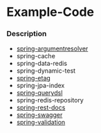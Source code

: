 # Example-Code

### Description

- [spring-argumentresolver](https://velog.io/@tigger/Argument-Resolver)
- spring-cache
- spring-data-redis
- spring-dynamic-test
- [spring-etag](https://velog.io/@tigger/ETag-with-Spring)
- spring-jpa-index
- [spring-querydsl](https://velog.io/@tigger/QueryDSL)
- spring-redis-repository
- [spring-rest-docs](https://velog.io/@tigger/API-%EB%AC%B8%EC%84%9C-%EC%9E%90%EB%8F%99%ED%99%94-Spring-REST-Docs)
- [spring-swagger](https://velog.io/@tigger/API-%EB%AC%B8%EC%84%9C-%EC%9E%90%EB%8F%99%ED%99%94-Swagger)
- [spring-validation](https://velog.io/@tigger/DTO-%EA%B2%80%EC%A6%9D-%EB%B0%8F-%ED%85%8C%EC%8A%A4%ED%8A%B8)